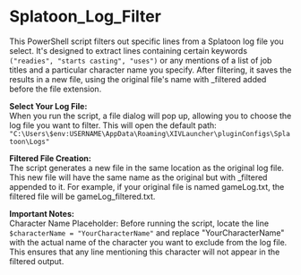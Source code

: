 # Splatoon_Log_Filter
 
This PowerShell script filters out specific lines from a Splatoon log file you select. It's designed to extract lines containing certain keywords ```("readies", "starts casting", "uses")``` or any mentions of a list of job titles and a particular character name you specify. After filtering, it saves the results in a new file, using the original file's name with _filtered added before the file extension.


**Select Your Log File:**<br> When you run the script, a file dialog will pop up, allowing you to choose the log file you want to filter. This will open the default path:<br> ```"C:\Users\$env:USERNAME\AppData\Roaming\XIVLauncher\pluginConfigs\Splatoon\Logs"```

**Filtered File Creation:**<br>
The script generates a new file in the same location as the original log file. This new file will have the same name as the original but with _filtered appended to it. For example, if your original file is named gameLog.txt, the filtered file will be gameLog_filtered.txt.

**Important Notes:**<br>
Character Name Placeholder: Before running the script, locate the line ```$characterName = "YourCharacterName"``` and replace "YourCharacterName" with the actual name of the character you want to exclude from the log file. This ensures that any line mentioning this character will not appear in the filtered output.